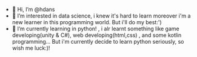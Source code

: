 - 👋 Hi, I’m @hdans
- 👀 I’m interested in data science, i knew it's hard to learn moreover i'm a new learner in this programming world. But i'll do my best:')
- 🌱 I’m currently learning in python! , i alr learnt something like game developing(unity & C#), web developing(html,css) , and some kotlin programming... But i'm currently decide to learn python seriously, so wish me luck:)!

<!---
hdans/hdans is a ✨ special ✨ repository because its `README.md` (this file) appears on your GitHub profile.
You can click the Preview link to take a look at your changes.
--->
